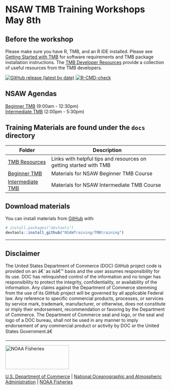 <!-- README.md is generated from README.Rmd. Please edit that file -->

# NSAW TMB Training Workshops May 8th

## Before the workshop

Please make sure you have R, TMB, and an R IDE installed. Please see
[Getting Started with
TMB](https://nsawtraining.github.io/TMBtraining/articles/00_01_Getting_Started.html)
for software requirements and TMB package installation instructions. The
[TMB Developer
Resources](https://nsawtraining.github.io/TMBtraining/articles/00_00_TMB_Developer_Resources.html)
provide a collection of useful resources from the TMB developers.

<!-- badges: start -->

[![GitHub release (latest by
date)](https://img.shields.io/github/v/release/nmfs-fish-tools/pkgdownTemplate)](https://github.com/nmfs-fish-tools/pkgdownTemplate/releases)
[![R-CMD-check](https://github.com/nmfs-fish-tools/pkgdownTemplate/workflows/R-CMD-check/badge.svg)](https://github.com/nmfs-fish-tools/pkgdownTemplate/actions/workflows/R-CMD-check.yaml)
<!-- badges: end -->

## NSAW Agendas

[Beginner
TMB](https://nsawtraining.github.io/TMBtraining/articles/00-beginner-tmb-agenda.html)
(9:00am - 12:30pm)<br> [Intermediate
TMB](https://nsawtraining.github.io/TMBtraining/articles/01-intermediate-tmb-agenda.html)
(2:00pm - 5:30pm)

## Training Materials are found under the `docs` directory

| Folder                                                                                                     | Description                                                       |
|------------------------------------------------------------------------------------------------------------|-------------------------------------------------------------------|
| [TMB Resources](https://nsawtraining.github.io/TMBtraining/articles/000_Getting_Started_Contents.html)     | Links with helpful tips and resources on getting started with TMB |
| [Beginner TMB](https://nsawtraining.github.io/TMBtraining/articles/001_Beginner_TMB_Contents.html)         | Materials for NSAW Beginner TMB Course                            |
| [Intermediate TMB](https://nsawtraining.github.io/TMBtraining/articles/002_Intermediate_TMB_Contents.html) | Materials for NSAW Intermediate TMB Course                        |

## Download materials

You can install materials from
[GitHub](https://github.com/NSAWTraining/TMBtraining) with:

``` r
# install.packages("devtools")
devtools::install_github("NSAWTraining/TMBtraining")
```

<!-- Do not edit below. This adds the Disclaimer and NMFS footer. -->

------------------------------------------------------------------------

## Disclaimer

The United States Department of Commerce (DOC) GitHub project code is
provided on an â€˜as isâ€™ basis and the user assumes responsibility for
its use. DOC has relinquished control of the information and no longer
has responsibility to protect the integrity, confidentiality, or
availability of the information. Any claims against the Department of
Commerce stemming from the use of its GitHub project will be governed by
all applicable Federal law. Any reference to specific commercial
products, processes, or services by service mark, trademark,
manufacturer, or otherwise, does not constitute or imply their
endorsement, recommendation or favoring by the Department of Commerce.
The Department of Commerce seal and logo, or the seal and logo of a DOC
bureau, shall not be used in any manner to imply endorsement of any
commercial product or activity by DOC or the United States Government.â€

------------------------------------------------------------------------

<img src="https://raw.githubusercontent.com/nmfs-general-modeling-tools/nmfspalette/main/man/figures/noaa-fisheries-rgb-2line-horizontal-small.png" width="200" style="height: 75px !important;"  alt="NOAA Fisheries">

[U.S. Department of Commerce](https://www.commerce.gov/) \| [National
Oceanographic and Atmospheric Administration](https://www.noaa.gov) \|
[NOAA Fisheries](https://www.fisheries.noaa.gov/)
